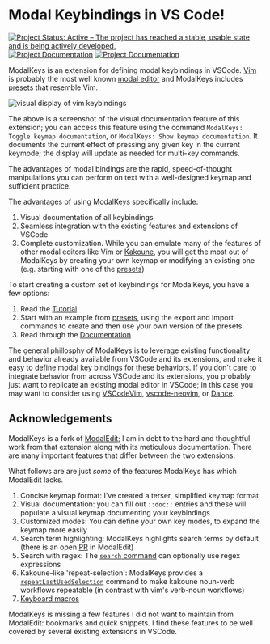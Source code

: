 # Modal Keybindings in VS Code!

[![Project Status: Active – The project has reached a stable, usable state and is being actively developed.](https://img.shields.io/badge/Project%20Status-Active-green)](https://www.repostatus.org/#active)
[![Project Documentation](https://img.shields.io/badge/docs-stable-blue)](https://haberdashpi.github.io/vscode-modal-keys/stable/doc_index.html)
[![Project Documentation](https://img.shields.io/badge/docs-dev-blue)](https://haberdashpi.github.io/vscode-modal-keys/dev/doc_index.html)

ModalKeys is an extension for defining modal keybindings in VSCode. [Vim](https://www.vim.org/) is probably the most well known [modal
editor](https://unix.stackexchange.com/questions/57705/modeless-vs-modal-editors)
and ModalKeys includes
[presets](https://haberdashpi.github.io/vscode-modal-keys/stable/preset_index.html)
that resemble Vim. 

![visual display of vim keybindings](https://github.com/haberdashPI/vscode-modal-keys/blob/feat-doc-display/doc_binding_example.png?raw=true)

The above is a screenshot of the visual documentation feature of this extension; you can access this feature using the command `ModalKeys: Toggle keymap documentation`, or `ModalKeys: Show keymap documentation`. It documents the current effect of pressing any given key in the current keymode; the display will update as needed for multi-key commands.

The advantages of modal bindings are the rapid, speed-of-thought manipulations you can perform on text with a well-designed keymap and sufficient practice.

The advantages of using ModalKeys specifically include:

1. Visual documentation of all keybindings
2. Seamless integration with the existing features and
extensions of VSCode
3. Complete customization. While you can
emulate many of the features of other modal editors like Vim or
[Kakoune](https://kakoune.org/why-kakoune/why-kakoune.html), you will get the
most out of ModalKeys by creating your own keymap or modifying an existing one (e.g. starting with one of the
[presets](https://haberdashpi.github.io/vscode-modal-keys/stable/preset_index.html))

To start creating a custom set of keybindings for ModalKeys, you have a few options:

1. Read the [Tutorial](https://haberdashpi.github.io/vscode-modal-keys/stable/tutorial.html)
2. Start with an example from [presets](https://haberdashpi.github.io/vscode-modal-keys/stable/preset_index.html), using the export and import commands to create and then use your own version of the presets.
3. Read through the [Documentation](https://haberdashpi.github.io/vscode-modal-keys/stable/doc_index.html)

The general phillosphy of ModalKeys is to leverage existing functionality and behavior already available from VSCode and its extensions, and make it easy to define modal key bindings for these behaviors. If you don't care to integrate behavior from across VSCode and its extensions, you probably just want to replicate an existing modal editor in VSCode; in this case you may want to consider using [VSCodeVim](https://github.com/VSCodeVim/Vim),
[vscode-neovim](https://github.com/asvetliakov/vscode-neovim), or [Dance](https://github.com/71/dance).

## Acknowledgements

ModalKeys is a fork of [ModalEdit](https://github.com/johtela/vscode-modaledit);
I am in debt to the hard and thoughtful work from that extension along with its
meticulous documentation. There are many important features that differ between
the two extensions.

What follows are are just *some* of the features ModalKeys has which ModalEdit lacks.

1. Concise keymap format: I've created a terser, simplified keymap format
2. Visual documentation: you can fill out `::doc::` entries and these will populate a visual keymap documenting your keybindings
3. Customized modes: You can define your own key modes, to expand the keymap more easily
4. Search term highlighting: ModalKeys highlights search terms by default (there is an open [PR](https://github.com/johtela/vscode-modaledit/pull/19) in ModalEdit)
5. Search with regex: The [`search` command](https://haberdashpi.github.io/vscode-modal-keys/stable/commands.html#incremental-search) can optionally use regex expressions
6. Kakoune-like 'repeat-selection': ModalKeys provides a [`repeatLastUsedSelection`](https://haberdashpi.github.io/vscode-modal-keys/stable/commands.html#repeat-last-used-selection) command to make kakoune noun-verb workflows repeatable (in contrast with vim's verb-noun workflows)
7. [Keyboard macros](https://haberdashpi.github.io/vscode-modal-keys/stable/commands.html#macros)

ModalKeys is missing a few features I did not want to maintain from ModalEdit: bookmarks and quick snippets. I find these features to be well covered by several existing extensions in VSCode.
